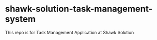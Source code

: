 # shawk-solution-task-management-system
This repo is for Task Management Application at Shawk Solution
